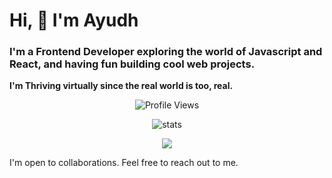 # Hi, :wave: I'm Ayudh 
### I'm a Frontend Developer exploring the world of Javascript and React, and having fun building cool web projects.</strong> <br/>
<strong>I'm Thriving virtually since the real world is too, real.</strong>
<p align="center">
  <img src="https://komarev.com/ghpvc/?username=makersmecca&base=1093&label=Profile+Views" alt="Profile Views" />
</p>
<p align="center">
  <img src="https://streak-stats.demolab.com?user=makersmecca&theme=tokyonight&border_radius=6&date_format=M%20j%5B%2C%20Y%5D&card_width=450&card_height=170" alt="stats" />
</p>

<p align="center">
  <img src="https://github-readme-stats.vercel.app/api/top-langs/?username=anuraghazra&layout=compact&theme=radical" />
</p>

<p>I'm open to collaborations. Feel free to reach out to me.</p>

